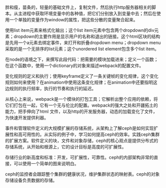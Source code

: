 胖和瘦，苗条的，轻量的基础文件上，复制文件，然后执行http服务器相关的脚本。从主进程中获取环境变量中的各种值，把它们分别放入到变量中去；然后在使用一个单独的变量作为window的属性，把这些分散的变量聚合起来。

使用list item元素来格式化输出；这个list item元素中包含两个dropdown的div元素；dropdown的主要作用是显示用户的名称和退出的链接。这个html区块的结构是先用一个a元素去绑定事件，来打开和折叠dropdown menu；dropdown menu采取的是一个无排序的list元素；这个unordered list element包含多个list item。

在node的语境之下，来撰写此段代码：把需要的模块加载进来；定义一个函数；在这个函数中，使用一个dictionary的对象来描述webpack的配置文件。

变化规则的定义和执行；使用keyframe定义了一条关键帧的变化规律，这个变化规则如何来使用？在animation中使用这条变化规律；在animation中还要指明这边规则的执行频率，执行的节奏和执行的延迟。

从核心上来说，webpack是一个模块的打包工具；它解析出整个应用的依赖，将它们打包在一起，它有一个无与伦比的配置。webpack的强大之处和开疆拓土的能力，把手伸向了html 文件，以及http的开发服务器，动态的加载变化了文件，为快速开发提供利器。

事件和管理软件定义的大规模扩展的存储系统，从架构上了解ceph是如何实现扩展性和高可用性的。从实际的例子中，学习如何提高ceph的效率。实践ceph集群的扩展方案。软件定义的块，文件和对象存储，ceph的核心观点是提供分布式的存储系统，从开始和根源上，它的设计目标是高度的可扩展性。

存储行业的新高度和标准：开发，可扩展性，可靠性。ceph的内部架构非常的直接，可以使用一个简单的图来说明白。

ceph的监控者会跟踪整个集群的健康状况，维护集群状态的映射表。ceph的对象存储设备负责数据的存储。


